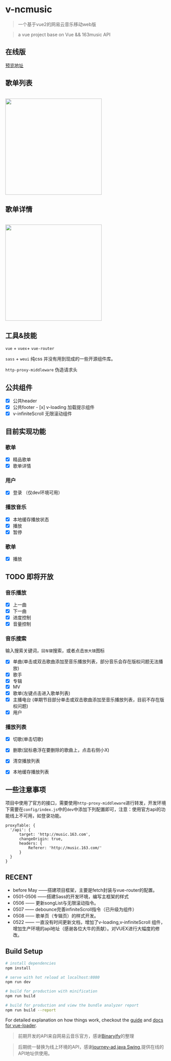 # v-ncmusic 

> 一个基于vue2的网易云音乐移动web版

> a vue project base on Vue && 163music API

## 在线版

<a href="http://c.damaiplus.com/tn/web/bull-backup/dist/#/index/discover/songList" target="_blank">预览地址</a>

## 歌单列表
<br><img width="300" src="https://github.com/ron0115/v-ncmusic/blob/master/screenshots/songlist1.png">

## 歌单详情
<br><img width="300" src="https://github.com/ron0115/v-ncmusic/blob/master/screenshots/albumDetail.png">

## 工具&技能
`vue` + `vuex`+ `vue-router` 

`sass` + `weui` 纯css 并没有用到现成的一些开源组件库。

`http-proxy-middleware` 伪造请求头
 
## 公共组件
- [x] 公共header 
- [x] 公共footer 
- [x] v-loading 加载提示组件
- [x] v-infiniteScroll 无限滚动组件
 

## 目前实现功能

### 歌单
- [x] 精品歌单
- [x] 歌单详情

### 用户
- [x] 登录 （仅dev环境可用）

### 播放音乐
- [x] 本地缓存播放状态
- [x] 播放
- [x] 暂停

### 歌单
- [x] 播放



## TODO 即将开放

### 音乐播放
- [x] 上一曲
- [x] 下一曲
- [x] 进度控制
- [x] 音量控制

### 音乐搜索
输入搜索关键词，`回车键`搜索，或者点击`放大镜`图标
- [x] 单曲(单击或双击歌曲添加至音乐播放列表，部分音乐会存在版权问题无法播放)
- [x] 歌手
- [x] 专辑
- [x] MV
- [x] 歌单(左键点击进入歌单列表)
- [x] 主播电台 (单期节目部分单击或双击歌曲添加至音乐播放列表，目前不存在版权问题)
- [x] 用户

### 播放列表
- [x] 切歌(单击切歌)
- [x] 删歌(鼠标悬浮在要删除的歌曲上，点击右侧小X)
- [x] 清空播放列表
- [x] 本地缓存播放列表


## 一些注意事项

项目中使用了官方的接口，需要使用`http-proxy-middleware`进行转发，开发环境下需要在`config/index.js`中的`dev`中添加下列配置即可，注意：使用官方api的功能线上不可用，如登录功能。
```
proxyTable: {
  '/api': {
      target: 'http://music.163.com',
      changeOrigin: true,
      headers: {
          Referer: 'http://music.163.com/'
      }
  }
}
```


## RECENT

- before May ——搭建项目框架，主要是fetch封装与vue-router的配置。
- 0501-0506 ——搭建Sass的开发环境，编写主框架的样式
- 0506 —— 更新songList与无限滚动指令。
- 0507 —— debounce完善infiniteScroll指令（已升级为组件）
- 0508 —— 歌单页（专辑页）的样式开发。
- 0522 —— 一直没有时间更新文档，增加了v-loading,v-infiniteScroll 组件，增加生产环境的api地址（感谢各位大牛的贡献）。对VUEX进行大幅度的修改。
 


## Build Setup

``` bash
# install dependencies
npm install

# serve with hot reload at localhost:8080
npm run dev

# build for production with minification
npm run build

# build for production and view the bundle analyzer report
npm run build --report
```

For detailed explanation on how things work, checkout the [guide](http://vuejs-templates.github.io/webpack/) and [docs for vue-loader](http://vuejs.github.io/vue-loader).


> 前期开发的API来自网易云音乐官方，感谢[Binaryify](https://github.com/Binaryify/NeteaseCloudMusicApi)的整理

> 后期统一替换为线上环境的API，感谢[journey-ad](https://github.com/journey-ad),[java Swing](https://github.com/javaSwing/MusicAPI),提供在线的API地址供使用。

